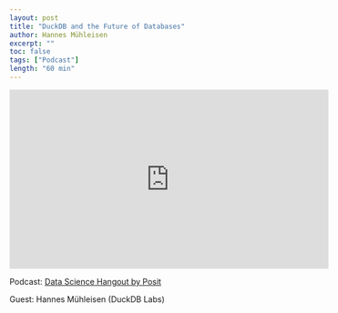 ```yaml
---
layout: post
title: "DuckDB and the Future of Databases"
author: Hannes Mühleisen
excerpt: ""
toc: false
tags: ["Podcast"]
length: "60 min"
---
```


<div class="video-container">
<iframe width="560" height="315" src="https://www.youtube-nocookie.com/embed/GvgbcWtHgVY?si=UyBGxMh5UB1sc6oZ" title="YouTube video player" frameborder="0" allow="accelerometer; autoplay; clipboard-write; encrypted-media; gyroscope; picture-in-picture; web-share" referrerpolicy="strict-origin-when-cross-origin" allowfullscreen></iframe>
</div>

Podcast: [Data Science Hangout by Posit](https://pos.it/dsh )

Guest: Hannes Mühleisen (DuckDB Labs)
